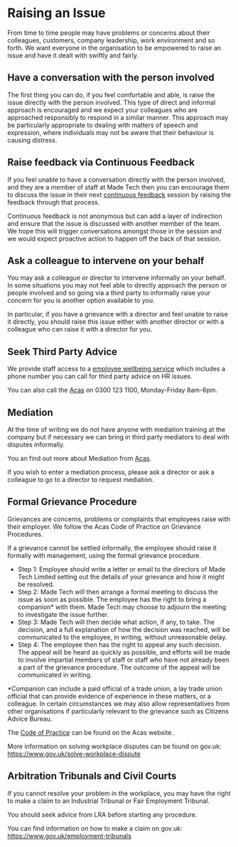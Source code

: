 # Raising an Issue

From time to time people may have problems or concerns about their colleagues, customers, company leadership, work environment and so forth. We want everyone in the organisation to be empowered to raise an issue and have it dealt with swiftly and fairly.

## Have a conversation with the person involved

The first thing you can do, if you feel comfortable and able, is raise the issue directly with the person involved. This type of direct and informal approach is encouraged and we expect your colleagues who are approached responsibly to respond in a similar manner. This approach may be particularly appropriate to dealing with matters of speech and expression, where individuals may not be aware that their behaviour is causing distress.

## Raise feedback via Continuous Feedback

If you feel unable to have a conversation directly with the person involved, and they are a member of staff at Made Tech then you can encourage them to discuss the issue in their next [continuous feedback](../../team-norms/continuous_feedback.md) session by raising the feedback through that process.

Continuous feedback is not anonymous but can add a layer of indirection and ensure that the issue is discussed with another member of the team. We hope this will trigger conversations amongst those in the session and we would expect proactive action to happen off the back of that session.

## Ask a colleague to intervene on your behalf

You may ask a colleague or director to intervene informally on your behalf. In some situations you may not feel able to directly approach the person or people involved and so going via a third party to informally raise your concern for you is another option available to you.

In particular, if you have a grievance with a director and feel unable to raise it directly, you should raise this issue either with another director or with a colleague who can raise it with a director for you.

## Seek Third Party Advice

We provide staff access to a [employee wellbeing service](employee_assistance.md) which includes a phone number you can call for third party advice on HR issues.

You can also call the [Acas](http://www.acas.org.uk/index.aspx?articleid=2042) on 0300 123 1100, Monday-Friday 8am-6pm.

## Mediation

At the time of writing we do not have anyone with mediation training at the company but if necessary we can bring in third party mediators to deal with disputes informally.

You an find out more about Mediation from [Acas](http://www.acas.org.uk/index.aspx?articleid=1680).

If you wish to enter a mediation process, please ask a director or ask a colleague to go to a director to request mediation.

## Formal Grievance Procedure

Grievances are concerns, problems or complaints that employees raise with their employer. We follow the Acas Code of Practice on Grievance Procedures.

If a grievance cannot be settled informally, the employee should raise it
formally with management, using the formal grievance procedure.

- Step 1: Employee should write a letter or email to the directors of Made Tech Limited setting out the details of your grievance and how it might be resolved.
- Step 2: Made Tech will then arrange a formal meeting to discuss the issue as soon as possible. The employee has the right to bring a companion* with them. Made Tech may choose to adjourn the meeting to investigate the issue further.
- Step 3: Made Tech will then decide what action, if any, to take. The decision, and a full explanation of how the decision was reached, will be communicated to the employee, in writing, without unreasonable delay.
- Step 4: The employee then has the right to appeal any such decision. The appeal will be heard as quickly as possible, and efforts will be made to involve impartial members of staff or staff who have not already been a part of the grievance procedure. The outcome of the appeal will be communicated in writing.

\*Companion can include a paid official of a trade union, a lay trade union official that can provide evidence of experience in these matters, or a colleague. In certain circumstances we may also allow representatives from other organisations if particularly relevant to the grievance such as Citizens Advice Bureau.

The [Code of Practice](http://www.acas.org.uk/media/pdf/f/m/Acas-Code-of-Practice-1-on-disciplinary-and-grievance-procedures.pdf) can be found on the Acas website.

More information on solving workplace disputes can be found on gov.uk: https://www.gov.uk/solve-workplace-dispute

## Arbitration Tribunals and Civil Courts

If you cannot resolve your problem in the workplace, you may have the right to make a claim to an Industrial Tribunal or Fair Employment Tribunal.

You should seek advice from LRA before starting any procedure.

You can find information on how to make a claim on gov.uk: https://www.gov.uk/employment-tribunals
